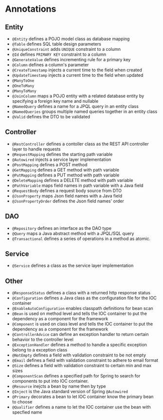 # Annotations
## Entity
- `@Entity` defines a POJO model class as database mapping
- `@Table` defines SQL table design parameters
- `@UniqueConstraint` adds `UNIQUE` constraint to a column
- `@Id` defines `PRIMARY KEY` constraint to a column
- `@GenerateValue` defines incrementing rule for a primary key
- `@Column` defines a column's parameter
- `@CreateTimestamp` injects a current time to the field when created
- `@UpdateTimestamp` injects a current time to the field when updated
- `@ManyToOne`
- `@OneToMany`
- `@ManyToMany`
- `@JoinColumn` maps a POJO entity with a related database entity by specifying a foreign key name and nullable
- `@NamedQuery` defines a name for a JPQL query in an entity class
- `@NamedQueries` groups multiple named queries together in an entity class
- `@Valid` defines the DTO to be validated

## Controller
- `@RestController` defines a contoller class as the REST API controller layer to handle requests
- `@RequestMapping` defines the starting path variable
- `@Autowired` injects a service layer implementation
- `@PostMapping` defines a POST method
- `@GetMapping` defines a GET method with path variable
- `@PutMapping` defines a PUT method with path variable
- `@DeleteMapping` defines a DELETE method with path variable
- `@PathVariable` maps field names in path variable with a Java field
- `@RequestBody` defines a request body source from DTO
- `@JsonProperty` maps Json field names with a Java field
- `@JsonPropertyOrder` defines the Json field names' order

## DAO
- `@Repository` defines an interface as the DAO type
- `@Query` maps a Java abstract method with a JPQL/SQL query
- `@Transactional` defines a series of operations in a method as atomic.

## Service
- `@Service` defines a class as the service layer implementation

## Other
- `@ResponseStatus` defines a class with a returned http response status
- `@Configuration` defines a Java class as the configuration file for the IOC container
- `@EnableAutoConfiguration` enables classpath definitions for bean scan
- `@Bean` is used on method level and tells the IOC container to put the dependency as a component for the framework
- `@Component` is used on class level and tells the IOC container to put the dependency as a component for the framework
- `@ControllerAdvice` can define an exception handler to return certain behavior to the controller level
- `@ExceptionHandler` defines a method to handle a specific exception belong to a exception class
- `@NotEmpty` defines a field with validation constraint to be not empty
- `@Email` defines a field with validation constraint to adhere to email format
- `@Size` defines a field with validation constraint to certain min and max sizes
- `@ComponentScan` defines a specified path for Spring to search for components to put into IOC container.
- `@Resource` inejcts a bean by name then by type
- `@Inject` is the Java standard version of Spring `@Autowired`
- `@Primary` decorates a bean to let IOC container know the primary bean to choose
- `@Qualifier` defines a name to let the IOC container use the bean with specfied name


